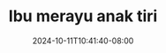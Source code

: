 --- 
title: "Ibu merayu anak tiri"
description: "video   Ibu merayu anak tiri yandex    "
date: 2024-10-11T10:41:40-08:00
file_code: "5g5plo8v6vdz"
draft: false
cover: "fkn2q4relqnzkid3.jpg"
tags: ["Ibu", "merayu", "anak", "tiri", "bokep-indo", "bokep-viral", "bokep-ig"]
length: 1852
fld_id: "1392276"
foldername: "anaktiri"
categories: ["anaktiri"]
views: 50
---